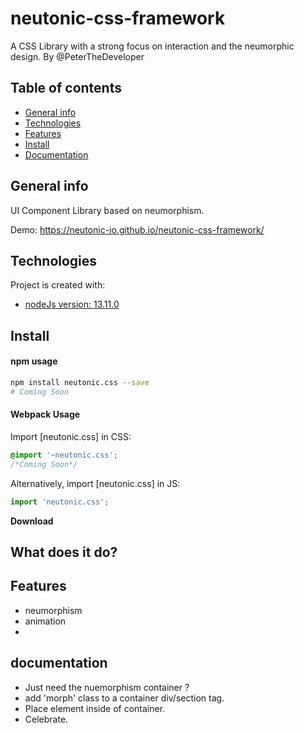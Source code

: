 # neutonic-css-framework
A CSS Library with a strong focus on interaction and the neumorphic design. By @PeterTheDeveloper

## Table of contents
* [General info](#general-info)
* [Technologies](#technologies)
* [Features](#features)
* [Install](#install)
* [Documentation](#documentation)

## General info
UI Component Library based on neumorphism.

Demo: https://neutonic-io.github.io/neutonic-css-framework/

## Technologies
Project is created with:
* [nodeJs version: 13.11.0](https://nodejs.org/en/about/)




## Install

#### npm usage

```sh
npm install neutonic.css --save
# Coming Soon
```

#### Webpack Usage

Import [neutonic.css] in CSS:

```css
@import '~neutonic.css';
/*Coming Soon*/
```

Alternatively, import [neutonic.css] in JS:

```js
import 'neutonic.css'; 
```


**Download**

## What does it do?


## Features
* neumorphism
* animation 
* 
## documentation

* Just need the nuemorphism container ?
*  add 'morph' class to a container div/section tag.
*  Place element inside of container.
*  Celebrate.